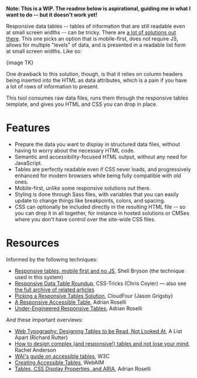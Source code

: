 **Note: This is a WIP. The readme below is aspirational, guiding me in what I want to do -- but it doesn't work yet!**

Responsive data tables -- tables of information that are still readable even at small screen widths -- can be tricky. There are [a lot of solutions out there](#Resources). This one picks an option that is mobile-first, does not require JS, allows for multiple "levels" of data, and is presented in a readable list form at small screen widths. Like so:

{image TK}

One drawback to this solution, though, is that it relies on column headers being inserted into the HTML as data attributes, which is a pain if you have a lot of rows of information to present.

This tool consumes raw data files, runs them through the responsive tables template, and gives you HTML and CSS you can drop in place.

# Features

* Prepare the data you want to display in structured data files, without having to worry about the necessary HTML code.
* Semantic and accessibility-focused HTML output, without any need for JavaScript.
* Tables are perfectly readable even if CSS never loads, and progressively enhanced for modern browsers while being fully compatible with old ones.
* Mobile-first, unlike some responsive solutions out there.
* Styling is done through Sass files, with variables that you can easily update to change things like breakpoints, colors, and spacing.
* CSS can optionally be included directly in the resulting HTML file -- so you can drop it in all together, for instance in hosted solutions or CMSes where you don't have control over the site-wide CSS files.

# Resources

Informed by the following techniques:

* [Responsive tables, mobile first and no JS](https://codepen.io/shellbryson/post/responsive-tables), Shell Bryson (the technique used in this system)
* [Responsive Data Table Roundup](https://css-tricks.com/responsive-data-table-roundup/), CSS-Tricks (Chris Coyier) — also see [the full archive of related articles](https://css-tricks.com/tag/responsive-tables/)
* [Picking a Responsive Tables Solution](https://cloudfour.com/thinks/picking-responsive-tables-solution/), CloudFour (Jason Grigsby)
* [A Responsive Accessible Table](https://adrianroselli.com/2017/11/a-responsive-accessible-table.html), Adrian Roselli
* [Under-Engineered Responsive Tables](https://adrianroselli.com/2020/11/under-engineered-responsive-tables.html), Adrian Roselli

And these important overviews:

* [Web Typography: Designing Tables to be Read, Not Looked At](https://alistapart.com/article/web-typography-tables/), A List Apart (Richard Rutter)
* [How to design complex (and responsive!) tables and not lose your mind](https://medium.com/firefly-design/how-to-design-complex-and-responsive-tables-and-not-lose-your-mind-15d8e1cc67a), Rachel Anderson
* [WAI's guide on accessible tables](https://www.w3.org/WAI/tutorials/tables/), W3C
* [Creating Accessible Tables](https://webaim.org/techniques/tables/data), WebAIM
* [Tables, CSS Display Properties, and ARIA](https://adrianroselli.com/2018/02/tables-css-display-properties-and-aria.html), Adrian Roselli
